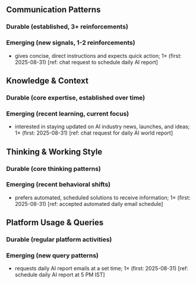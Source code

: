 ## Communication Patterns
### Durable (established, 3+ reinforcements)

### Emerging (new signals, 1-2 reinforcements)
- gives concise, direct instructions and expects quick action; 1× (first: 2025-08-31) [ref: chat request to schedule daily AI report]

## Knowledge & Context
### Durable (core expertise, established over time)

### Emerging (recent learning, current focus)
- interested in staying updated on AI industry news, launches, and ideas; 1× (first: 2025-08-31) [ref: chat request for daily AI world report]

## Thinking & Working Style
### Durable (core thinking patterns)

### Emerging (recent behavioral shifts)
- prefers automated, scheduled solutions to receive information; 1× (first: 2025-08-31) [ref: accepted automated daily email schedule]

## Platform Usage & Queries
### Durable (regular platform activities)

### Emerging (new query patterns)
- requests daily AI report emails at a set time; 1× (first: 2025-08-31) [ref: schedule daily AI report at 5 PM IST]